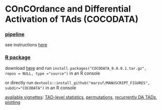 # COnCOrdance and Differential Activation of TAds (COCODATA)

### [pipeline](code)

see instructions [here](code/README.md)

### [R package](COCODATA)

download [here](COCODATA_0.0.0.1.tar.gz) and run `install.packages("COCODATA_0.0.0.1.tar.gz", repos = NULL, type ="source")` in an R console

or directly run `devtools::install_github("marzuf/MANUSCRIPT_FIGURES", subdir="COCODATA")` in an R console

<u>available vignettes</u>: [TAD-level statistics](https://raw.githack.com/marzuf/MANUSCRIPT_FIGURES/master/COCODATA/doc/tad_level_stats.html), [permutations](https://raw.githack.com/marzuf/MANUSCRIPT_FIGURES/master/COCODATA/doc/permutations.html), [recurrently DA TADs](https://raw.githack.com/marzuf/MANUSCRIPT_FIGURES/master/COCODATA/doc/conservation.html), [plotting](https://raw.githack.com/marzuf/MANUSCRIPT_FIGURES/master/COCODATA/doc/plotting.html)


